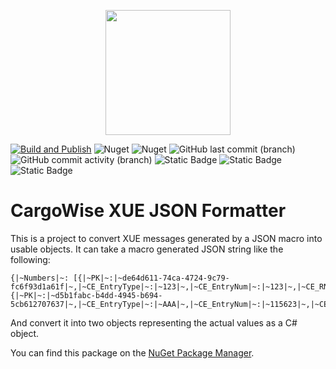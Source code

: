 
<p align="center">
    <img src="https://github.com/user-attachments/assets/b28eeafc-3494-4382-8f00-9890cac90338" width="200" height="200" />
</p>

[![Build and Publish](https://github.com/kris701/CargoWiseXUEJsonFormatter/actions/workflows/dotnet-desktop.yml/badge.svg)](https://github.com/kris701/CargoWiseXUEJsonFormatter/actions/workflows/dotnet-desktop.yml)
![Nuget](https://img.shields.io/nuget/v/CargoWiseXUEJsonFormatter)
![Nuget](https://img.shields.io/nuget/dt/CargoWiseXUEJsonFormatter)
![GitHub last commit (branch)](https://img.shields.io/github/last-commit/kris701/CargoWiseXUEJsonFormatter/main)
![GitHub commit activity (branch)](https://img.shields.io/github/commit-activity/m/kris701/CargoWiseXUEJsonFormatter)
![Static Badge](https://img.shields.io/badge/Platform-Windows-blue)
![Static Badge](https://img.shields.io/badge/Platform-Linux-blue)
![Static Badge](https://img.shields.io/badge/Framework-dotnet--9.0-green)

# CargoWise XUE JSON Formatter

This is a project to convert XUE messages generated by a JSON macro into usable objects.
It can take a macro generated JSON string like the following:
```
{|~Numbers|~: [{|~PK|~:|~de64d611-74ca-4724-9c79-fc6f93d1a61f|~,|~CE_EntryType|~:|~123|~,|~CE_EntryNum|~:|~123|~,|~CE_RN_NKCountryCode|~:|~AA|~}, {|~PK|~:|~d5b1fabc-b4dd-4945-b694-5cb612707637|~,|~CE_EntryType|~:|~AAA|~,|~CE_EntryNum|~:|~115623|~,|~CE_RN_NKCountryCode|~:|~US|~}]}
```

And convert it into two objects representing the actual values as a C# object.

You can find this package on the [NuGet Package Manager](https://www.nuget.org/packages/CargoWiseXUEJsonFormatter/).